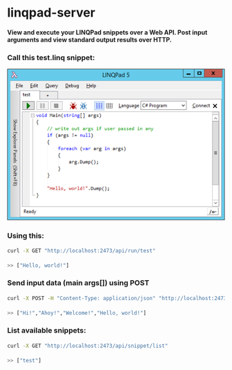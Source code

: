 # linqpad-server

#### View and execute your LINQPad snippets over a Web API. Post input arguments and view standard output results over HTTP.

### Call this test.linq snippet:

![Image](https://raw.githubusercontent.com/jogleasonjr/linqpad-server/master/images/snippet.png)

### Using this:

```bash
curl -X GET "http://localhost:2473/api/run/test"

>> ["Hello, world!"]
```

### Send input data (main args[]) using POST

```bash
curl -X POST -H "Content-Type: application/json" "http://localhost:2473/api/snippet/run/test" -d '"Hi! Ahoy! Welcome!"' 

>> ["Hi!","Ahoy!","Welcome!","Hello, world!"]
```

### List available snippets:

```bash
curl -X GET "http://localhost:2473/api/snippet/list"

>> ["test"]
```
